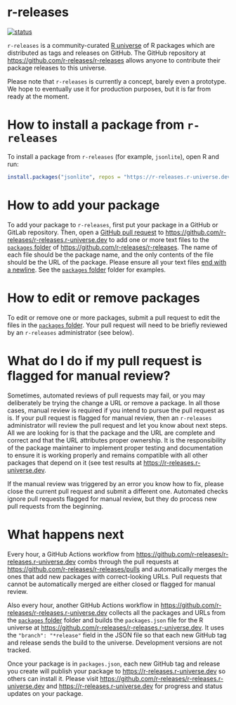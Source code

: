 # r-releases

[![status](https://www.repostatus.org/badges/latest/active.svg)](https://www.repostatus.org/#active)

`r-releases` is a community-curated [R universe](https://github.com/r-universe-org/help) of R packages which are distributed as tags and releases on GitHub. The GitHub repository at <https://github.com/r-releases/r-releases> allows anyone to contribute their package releases to this universe.

Please note that `r-releases` is currently a concept, barely even a prototype. We hope to eventually use it for production purposes, but it is far from ready at the moment.

# How to install a package from `r-releases`

To install a package from `r-releases` (for example, `jsonlite`), open R and run:

```r
install.packages("jsonlite", repos = "https://r-releases.r-universe.dev")
```

# How to add your package

To add your package to `r-releases`, first put your package in a GitHub or GitLab repository. Then, open a [GitHub pull request](https://docs.github.com/en/pull-requests/collaborating-with-pull-requests/proposing-changes-to-your-work-with-pull-requests/about-pull-requests) to <https://github.com/r-releases/r-releases.r-universe.dev> to add one or more text files to the [`packages` folder](https://github.com/r-releases/r-releases/tree/main/packages) of <https://github.com/r-releases/r-releases>. The name of each file should be the package name, and the only contents of the file should be the URL of the package. Please ensure all your text files [end with a newline](https://stackoverflow.com/questions/729692/why-should-text-files-end-with-a-newline). See the [`packages` folder](https://github.com/r-releases/r-releases/tree/main/packages) folder for examples.

# How to edit or remove packages

To edit or remove one or more packages, submit a pull request to edit the files in the  [`packages` folder](https://github.com/r-releases/r-releases/tree/main/packages). Your pull request will need to be briefly reviewed by an `r-releases` administrator (see below).

# What do I do if my pull request is flagged for manual review?

Sometimes, automated reviews of pull requests may fail, or you may deliberately be trying the change a URL or remove a package. In all those cases, manual review is required if you intend to pursue the pull request as is. If your pull request is flagged for manual review, then an `r-releases` administrator will review the pull request and let you know about next steps. All we are looking for is that the package and the URL are complete and correct and that the URL attributes proper ownership. It is the responsibility of the package maintainer to implement proper testing and documentation to ensure it is working properly and remains compatible with all other packages that depend on it (see test results at <https://r-releases.r-universe.dev>.

If the manual review was triggered by an error you know how to fix, please close the current pull request and submit a different one. Automated checks ignore pull requests flagged for manual review, but they do process new pull requests from the beginning.

# What happens next

Every hour, a GitHub Actions workflow from <https://github.com/r-releases/r-releases.r-universe.dev> combs through the pull requests at <https://github.com/r-releases/r-releases/pulls> and automatically merges the ones that add new packages with correct-looking URLs. Pull requests that cannot be automatically merged are either closed or flagged for manual review. 

Also every hour, another GitHub Actions workflow in <https://github.com/r-releases/r-releases.r-universe.dev> collects all the packages and URLs from the [`packages` folder](https://github.com/r-releases/r-releases/tree/main/packages) folder and builds the `packages.json` file for the R universe at <https://github.com/r-releases/r-releases.r-universe.dev>. It uses the `"branch": "*release"` field in the JSON file so that each new GitHub tag and release sends the build to the universe. Development versions are not tracked.


Once your package is in `packages.json`, each new GitHub tag and release you create will publish your package to <https://r-releases.r-universe.dev> so others can install it. Please visit <https://github.com/r-releases/r-releases.r-universe.dev> and <https://r-releases.r-universe.dev> for progress and status updates on your package.
